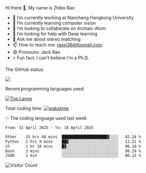 Hi there 👋, My name is Zhibo Rao
- 🔭 I’m currently working at Nanchang Hangkong University
- 🌱 I’m currently learning computer vision
- 👯 I’m looking to collaborate on Archaic-Atom
- 🤔 I’m looking for help with Deep learning
- 💬 Ask me about stereo matching
- 📫 How to reach me: raoxi36@foxmail.com
- 😄 Pronouns: Jack Rao
- ⚡ Fun fact: I can't believe I'm a Ph.D.

The GitHub status:

![](https://github-readme-stats.vercel.app/api?username=ZhiboRao)

Recent programming languages used:

[![Top Langs](https://github-readme-stats.vercel.app/api/top-langs/?username=ZhiboRao&layout=compact)](https://github.com/anuraghazra/github-readme-stats)

Total coding time: [![wakatime](https://wakatime.com/badge/user/51ec5ec7-4742-4243-9eea-732ade32c0b7.svg)](https://wakatime.com/@51ec5ec7-4742-4243-9eea-732ade32c0b7)

✨ The coding language used last week 
<!--START_SECTION:waka-->

```txt
From: 11 April 2025 - To: 18 April 2025

Other    15 hrs 48 mins  ████████████████████▓░░░░   82.24 %
Python   2 hrs 9 mins    ██▓░░░░░░░░░░░░░░░░░░░░░░   11.21 %
sh       1 hr 10 mins    █▓░░░░░░░░░░░░░░░░░░░░░░░   06.10 %
Bash     3 mins          ░░░░░░░░░░░░░░░░░░░░░░░░░   00.29 %
JSON     1 min           ░░░░░░░░░░░░░░░░░░░░░░░░░   00.12 %
```

<!--END_SECTION:waka-->

![Visitor Count](https://profile-counter.glitch.me/Raohaocheng/count.svg)
